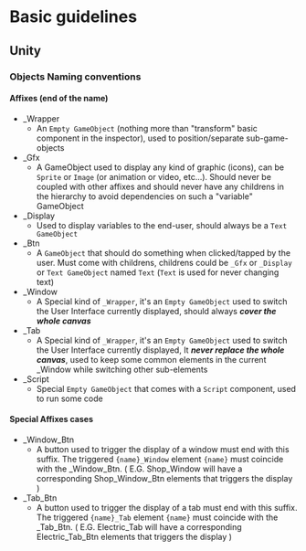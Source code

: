 # Basic guidelines

## Unity

### Objects Naming conventions

#### Affixes (end of the name)

 - _Wrapper
   + An `Empty GameObject` (nothing more than "transform" basic component in the inspector), used to position/separate sub-game-objects
 - _Gfx
   + A GameObject used to display any kind of graphic (icons), can be `Sprite` or `Image` (or animation or video, etc...). Should never be coupled with other affixes and should never have any childrens in the hierarchy to avoid dependencies on such a "variable" GameObject
  - _Display
    + Used to display variables to the end-user, should always be a `Text GameObject`
  - _Btn
    + A `GameObject` that should do something when clicked/tapped by the user. Must come with childrens, childrens could be `_Gfx` or `_Display` or `Text GameObject` named `Text` (`Text` is used for never changing text)
  - _Window
    + A Special kind of `_Wrapper`, it's an `Empty GameObject` used to switch the User Interface currently displayed, should always ***cover the whole canvas***
  - _Tab
    + A Special kind of `_Wrapper`, it's an `Empty GameObject` used to switch the User Interface currently displayed, It ***never replace the whole canvas***, used to keep some common elements in the current _Window while switching other sub-elements
  - _Script
    + Special `Empty GameObject` that comes with a `Script` component, used to run some code
#### Special Affixes cases
  - _Window_Btn
    + A button used to trigger the display of a window must end with this suffix. The triggered `{name}_Window` element `{name}` must coincide with the _Window_Btn. ( E.G. Shop_Window will have a corresponding Shop_Window_Btn elements that triggers the display )
  - _Tab_Btn
    + A button used to trigger the display of a tab must end with this suffix. The triggered `{name}_Tab` element `{name}` must coincide with the _Tab_Btn. ( E.G. Electric_Tab will have a corresponding Electric_Tab_Btn elements that triggers the display )
